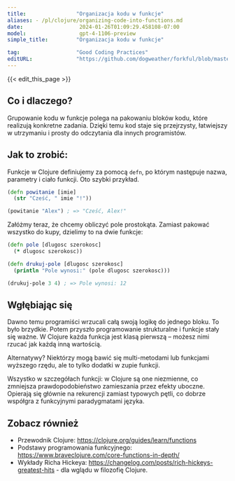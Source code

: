 ```yaml
---
title:                "Organizacja kodu w funkcje"
aliases: - /pl/clojure/organizing-code-into-functions.md
date:                  2024-01-26T01:09:29.458108-07:00
model:                 gpt-4-1106-preview
simple_title:         "Organizacja kodu w funkcje"

tag:                  "Good Coding Practices"
editURL:              "https://github.com/dogweather/forkful/blob/master/content/pl/clojure/organizing-code-into-functions.md"
---
```


{{< edit_this_page >}}

## Co i dlaczego?

Grupowanie kodu w funkcje polega na pakowaniu bloków kodu, które realizują konkretne zadania. Dzięki temu kod staje się przejrzysty, łatwiejszy w utrzymaniu i prosty do odczytania dla innych programistów.

## Jak to zrobić:

Funkcje w Clojure definiujemy za pomocą `defn`, po którym następuje nazwa, parametry i ciało funkcji. Oto szybki przykład.

```Clojure
(defn powitanie [imie]
  (str "Cześć, " imie "!"))

(powitanie "Alex") ; => "Cześć, Alex!"
```

Załóżmy teraz, że chcemy obliczyć pole prostokąta. Zamiast pakować wszystko do kupy, dzielimy to na dwie funkcje:

```Clojure
(defn pole [dlugosc szerokosc]
  (* dlugosc szerokosc))

(defn drukuj-pole [dlugosc szerokosc]
  (println "Pole wynosi:" (pole dlugosc szerokosc)))

(drukuj-pole 3 4) ; => Pole wynosi: 12
```

## Wgłębiając się

Dawno temu programiści wrzucali całą swoją logikę do jednego bloku. To było brzydkie. Potem przyszło programowanie strukturalne i funkcje stały się ważne. W Clojure każda funkcja jest klasą pierwszą – możesz nimi rzucać jak każdą inną wartością.

Alternatywy? Niektórzy mogą bawić się multi-metodami lub funkcjami wyższego rzędu, ale to tylko dodatki w zupie funkcji.

Wszystko w szczegółach funkcji: w Clojure są one niezmienne, co zmniejsza prawdopodobieństwo zamieszania przez efekty uboczne. Opierają się głównie na rekurencji zamiast typowych pętli, co dobrze współgra z funkcyjnymi paradygmatami języka.

## Zobacz również

- Przewodnik Clojure: https://clojure.org/guides/learn/functions
- Podstawy programowania funkcyjnego: https://www.braveclojure.com/core-functions-in-depth/
- Wykłady Richa Hickeya: https://changelog.com/posts/rich-hickeys-greatest-hits - dla wglądu w filozofię Clojure.
